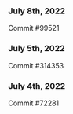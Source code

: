 ### July 8th, 2022

Commit #99521

### July 5th, 2022

Commit #314353


### July 4th, 2022

Commit #72281
